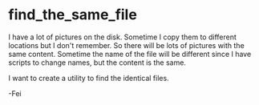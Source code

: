 find_the_same_file
==================

I have a lot of pictures on the disk. Sometime I copy them to different locations but I don't remember. So there will be lots of pictures with the same content.
Sometime the name of the file will be different since I have scripts to change names, but the content is the same.

I want to create a utility to find the identical files.

-Fei
